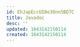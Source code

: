 ```yaml
---
id: EhJapEccUI0e30nn5BD7C
title: Javadoc
desc: ''
updated: 1643142150114
created: 1643142150114
---
```


